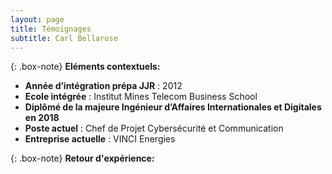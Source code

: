 ```yaml
---
layout: page
title: Témoignages
subtitle: Carl Bellarose
---
```


{: .box-note}
**Eléments contextuels:** 

- **Année d’intégration prépa JJR** : 2012
- **Ecole intégrée** : Institut Mines Telecom Business School
- **Diplômé de la majeure Ingénieur d’Affaires Internationales et Digitales en 2018**
- **Poste actuel** : Chef de Projet Cybersécurité et Communication
- **Entreprise actuelle** : VINCI Energies


{: .box-note}
**Retour d'expérience:** 
